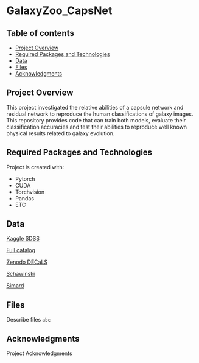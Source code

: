 # GalaxyZoo_CapsNet

## Table of contents
* [Project Overview](#general-info)
* [Required Packages and Technologies](#technologies)
* [Data](#setup)
* [Files](#files)
* [Acknowledgments](#acknowledgments)

## Project Overview
This project investigated the relative abilities of a capsule network and residual network to reproduce the human classifications of galaxy images. This repository provides code that can train both models, evaluate their classification accuracies and test their abilities to reproduce well known physical results related to galaxy evolution.
	
## Required Packages and Technologies
Project is created with:
* Pytorch
* CUDA
* Torchvision
* Pandas
* ETC
	
## Data
[Kaggle SDSS]([https://www.kaggle.com/competitions/galaxy-zoo-the-galaxy-challenge/data])

[Full catalog](https://data.galaxyzoo.org/)

[Zenodo DECaLS]([https://zenodo.org/record/4196267#.YqiMJqHMLIU])

[Schawinski](https://cdsarc.cds.unistra.fr/viz-bin/cat/J/ApJ/711/284#/browse)

[Simard](https://cdsarc.cds.unistra.fr/viz-bin/cat/J/ApJS/196/11#/browse)



## Files
Describe files
```abc```

## Acknowledgments
Project Acknowledgments

